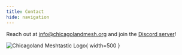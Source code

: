 ```yaml
---
title: Contact
hide: navigation
---
```


Reach out at [info@chicagolandmesh.org](mailto:info@chicagolandmesh.org)
and join the [Discord server](https://chicagolandmesh.org/discord)!

![Chicagoland Meshtastic Logo](/assets/images/logo-rounded.png){ width=500 }
